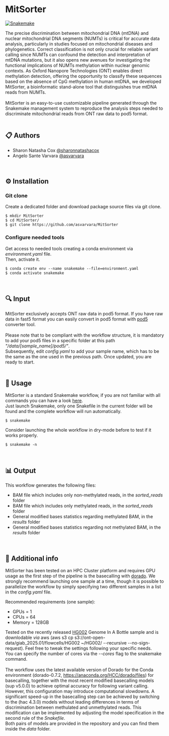 # MitSorter

[![Snakemake](https://img.shields.io/badge/snakemake-≥8.4.4-brightgreen.svg)](https://snakemake.bitbucket.io)

The precise discrimination between mitochondrial DNA (mtDNA) and nuclear mitochondrial DNA segments (NUMTs) is critical for accurate data analysis, particularly in studies focused on mitochondrial diseases and phylogenetics. Correct classification is not only crucial for reliable variant calling since NUMTs can confound the detection and interpretation of mtDNA mutations, but it also opens new avenues for investigating the functional implications of NUMTs methylation within nuclear genomic contexts. As Oxford Nanopore Technologies (ONT) enables direct methylation detection, offering the opportunity to classify these sequences based on the absence of CpG methylation in human mtDNA, we developed MitSorter, a bioinformatic stand-alone tool that distinguishes true mtDNA reads from NUMTs. 
<br/>
<br/>
MitSorter is an easy-to-use customizable pipeline generated through the Snakemake management system to reproduce the analysis steps needed to discriminate mitochondrial reads from ONT raw data to pod5 format.
<br/>
<br/>

##  📋  Authors

* Sharon Natasha Cox [@sharonnatashacox](https://github.com/sharonnatashacox)
* Angelo Sante Varvara [@asvarvara](https://github.com/asvarvara)
<br/>

##  ⚙️  Installation

### Git clone

Create a dedicated folder and download package source files via git clone.

```
$ mkdir MitSorter
$ cd MitSorter/
$ git clone https://github.com/asvarvara/MitSorter
```

### Configure needed tools

Get access to needed tools creating a conda environment via *environment.yaml* file. 
<br/>
Then, activate it.

```
$ conda create env --name snakemake --file=environment.yaml
$ conda activate snakemake
```
<br/>

##  🔍  Input

MitSorter exclusively accepts ONT raw data in pod5 format. If you have raw data in fast5 format you can easily convert in pod5 format with [pod5](https://github.com/nanoporetech/pod5-file-format) converter tool.
<br/>
<br/>
Please note that to be compliant with the workflow structure, it is mandatory to add your pod5 files in a specific folder at this path *"/data/[sample_name]/pod5/"*.
<br/>
Subsequently, edit *config.yaml* to add your sample name, which has to be the same as the one used in the previous path. Once updated, you are ready to start.
<br/>
<br/>

##  🔧  Usage

MitSorter is a standard Snakemake workflow, if you are not familiar with all commands you can have a look [here](https://snakemake.readthedocs.io/en/stable/executing/cli.html#all-options).
<br/>
Just launch Snakemake, only one Snakefile in the current folder will be found and the complete workflow will run automatically.
```
$ snakemake
```
Consider launching the whole workflow in dry-mode before to test if it works properly.
```
$ snakemake -n
```
<br/>

##  📊  Output

This workflow generates the following files:
- BAM file which includes only non-methylated reads, in the *sorted_reads* folder
- BAM file which includes only methylated reads, in the *sorted_reads* folder
- General modified bases statistics regarding methylated BAM, in the *results* folder
- General modified bases statistics regarding not methylated BAM, in the *results* folder
<br/>

##  📌  Additional info

MitSorter has been tested on an HPC Cluster platform and requires GPU usage as the first step of the pipeline is the basecalling with [dorado](https://github.com/nanoporetech/dorado). We strongly recommend launching one sample at a time, though it is possible to parallelize the workflow by simply specifying two different samples in a list in the *config.yaml* file.
<br/>

Recommended requirements (one sample):

+ GPUs = 1
+ CPUs = 64
+ Memory = 128GB

Tested on the recently released [HG002](https://labs.epi2me.io/giab-2025.01/) Genome In A Bottle sample and is downlodable *via* aws (aws s3 cp s3://ont-open-data/giab_2025.01/flowcells/HG002 ~/HG002/ --recursive --no-sign-request). Feel free to tweak the settings following your specific needs.
<br/>
You can specify the number of cores via the *--cores* flag to the snakemake command.
<br/>
<br/>
The workflow uses the latest available version of Dorado for the Conda environment (dorado-0.7.2, https://anaconda.org/HCC/dorado/files) for basecalling, together with the most recent modified basecalling models (sup v5.0.0) to achieve optimal accuracy for following variant calling. However, this configuration may  introduce computational slowdowns. A significant speed-up in the basecalling step can be achieved by switching to the (hac 4.3.0) models without leading   differences in terms of  discrimination between methulated and unmethylated reads. This modification can be implemented by adjusting the model specification in the second rule of the *Snakefile*.
<br/>
Both pairs of models are provided in the repository and you can find them inside the *data* folder.
